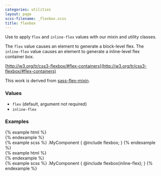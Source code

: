 ```yaml
---
categories: utilities
layout: page
scss-filename: _flexbox.scss
title: flexbox
---
```

Use to apply `flex` and `inline-flex` values with our mixin and utility classes.

The `flex` value causes an element to generate a block-level flex. The `inline-flex` value causes an element to generate a inline-level flex container box.

[http://w3.org/tr/css3-flexbox/#flex-containers](http://w3.org/tr/css3-flexbox/#flex-containers)

This work is derived from [sass-flex-mixin](https://github.com/mastastealth/sass-flex-mixin).

### Values
* `flex` (default, argument not required)
* `inline-flex`

### Examples
<div class="DocsExample DocsExample--grouped DocsExample--labelUtilityClasses DocsExample--renderHidden">
{% example html %}
<div class="flexbox"></div>
{% endexample %}
</div>

<div class="DocsExample DocsExample--labelMixins DocsExample--renderHidden">
{% example scss %}
.MyComponent {
  @include flexbox;
}
{% endexample %}
</div>


<div class="DocsExample DocsExample--grouped DocsExample--labelUtilityClasses DocsExample--renderHidden">
{% example html %}
<div class="inline-flexbox"></div>
{% endexample %}
</div>

<div class="DocsExample DocsExample--labelMixins DocsExample--renderHidden">
{% example scss %}
.MyComponent {
  @include flexbox(inline-flex);
}
{% endexample %}
</div>
